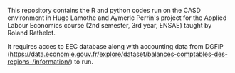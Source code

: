 This repository contains the R and python codes run on the CASD environment in Hugo Lamothe and Aymeric Perrin's project for the Applied Labour Economics course (2nd semester, 3rd year, ENSAE) taught by Roland Rathelot.

It requires acces to EEC database along with accounting data from DGFiP (https://data.economie.gouv.fr/explore/dataset/balances-comptables-des-regions-/information/) to run.
